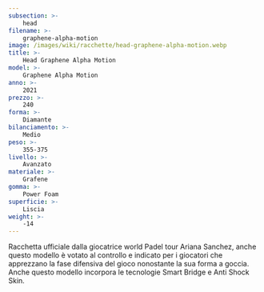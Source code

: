 ```yaml
---
subsection: >-
    head
filename: >-
    graphene-alpha-motion
image: /images/wiki/racchette/head-graphene-alpha-motion.webp
title: >-
    Head Graphene Alpha Motion
model: >-
    Graphene Alpha Motion
anno: >-
    2021
prezzo: >-
    240
forma: >-
    Diamante
bilanciamento: >-
    Medio
peso: >-
    355-375
livello: >-
    Avanzato
materiale: >-
    Grafene
gomma: >-
    Power Foam
superficie: >-
    Liscia
weight: >-
    -14
---
```

Racchetta ufficiale dalla giocatrice world Padel tour Ariana Sanchez, anche questo modello è votato al controllo e indicato per i giocatori che apprezzano la fase difensiva del gioco nonostante la sua forma a goccia. Anche questo modello incorpora le tecnologie Smart Bridge e Anti Shock Skin.